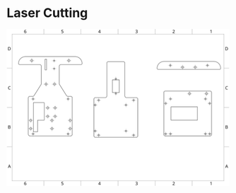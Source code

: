 # Laser Cutting

![image](https://github.com/2008linchungpin/Future-engineers-Fire-On-All-Cylinders/blob/main/models/Schematic_Laser_Cutting.png)
